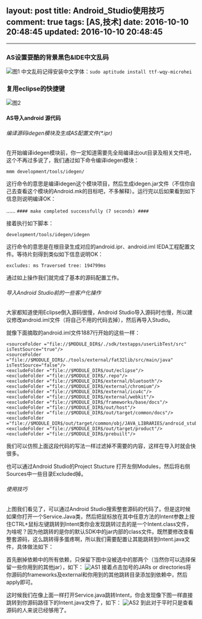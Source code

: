 layout: post
title: Android_Studio使用技巧
comment: true
tags: [AS,技术]
date: 2016-10-10 20:48:45
updated: 2016-10-10 20:48:45
---

------
### AS设置耍酷的背景黑色&IDE中文乱码
![图1](http://)
中文乱码记得安装中文字体：`sudo aptitude install ttf-wqy-microhei`
### 复用eclipse的快捷键
![图2](http://)
#### AS导入android 源代码
###### 编译源码idegen模块及生成AS配置文件(*.ipr)

在开始编译idegen模块前，你一定知道需要先全局编译出out目录及相关文件吧，这个不再过多说了，我们通过如下命令编译idegen模块：

`mmm development/tools/idegen/`

这行命令的意思是编译idegen这个模块项目，然后生成idegen.jar文件（不信你自己去查看这个模块的Android.mk的目标吧，不多解释）。运行完以后如果看到如下信息则说明编译OK：
<!--more-->
......
`#### make completed successfully (7 seconds) ####`

接着执行如下脚本：

`development/tools/idegen/idegen`

这行命令的意思是在根目录生成对应的android.ipr、android.iml IEDA工程配置文件。等待片刻得到类似如下信息说明OK：

`excludes: ms
Traversed tree: 194799ms`

通过如上操作我们就完成了基本的源码配置工作。

###### 导入Android Studio前的一些客户化操作

大家都知道使用Eclipse倒入源码很慢，Android Studio导入源码时也慢，所以建议修改android.iml文件（将自己不用的代码去掉），然后再导入Studio。

就像下面摘取的android.iml文件1887行开始的这些一样：

```
<sourceFolder ="file://$MODULE_DIR$/./sdk/testapps/userLibTest/src" isTestSource="true"/>
<sourceFolder ="file://$MODULE_DIR$/./tools/external/fat32lib/src/main/java" isTestSource="false"/>
<excludeFolder ="file://$MODULE_DIR$/out/eclipse"/>
<excludeFolder ="file://$MODULE_DIR$/.repo"/>
<excludeFolder ="file://$MODULE_DIR$/external/bluetooth"/>
<excludeFolder ="file://$MODULE_DIR$/external/chromium"/>
<excludeFolder ="file://$MODULE_DIR$/external/icu4c"/>
<excludeFolder ="file://$MODULE_DIR$/external/webkit"/>
<excludeFolder ="file://$MODULE_DIR$/frameworks/base/docs"/>
<excludeFolder ="file://$MODULE_DIR$/out/host"/>
<excludeFolder ="file://$MODULE_DIR$/out/target/common/docs"/>
<excludeFolder ="file://$MODULE_DIR$/out/target/common/obj/JAVA_LIBRARIES/android_stubs_current_intermediates"/>
<excludeFolder ="file://$MODULE_DIR$/out/target/product"/>
<excludeFolder ="file://$MODULE_DIR$/prebuilt"/>
```

我们可以仿照上面这段代码的<excludeFolder url="file://$MODULE_DIR$/.repo"/>写法一样过滤掉不需要的内容，这样在导入时就会快很多。

也可以通过Android Studio的Project Stucture 打开左侧Modules，然后将右侧Sources中一些目录Excluded掉。
###### 使用技巧

上图我们看见了，可以通过Android Studio搜索整套源码的代码了。但是这时候如果你打开一个Service.Java类，然后把鼠标放在其中任意方法的Intent参数上按住CTRL+鼠标左键跳转到Intent类你会发现跳转过去的是一个Intent.class文件，为啥呢？因为他跳转的是你的默认SDK中的jar内部的class文件。既然要修改查看整套源码，这么跳转得多蛋疼啊，所以我们需要配置让其能跳转到Intent.java文件，具体做法如下：

首先删掉依赖中的所有依赖，只保留下图中没被选中的那两个（当然你可以选择保留一些你用到的其他jar），如下：
![AS1](http://)
接着点击加号的JARs or directories将你源码的frameworks及external和你用到的其他跳转目录添加到依赖中，然后apply即可。

这时候我们在像上面一样打开Service.java跳转Intent，你会发现像下图一样直接跳转到你源码路径下的Intent.java文件了，如下：
![AS2](http://)
到此对于平时只是查看源码的人来说已经够用了。